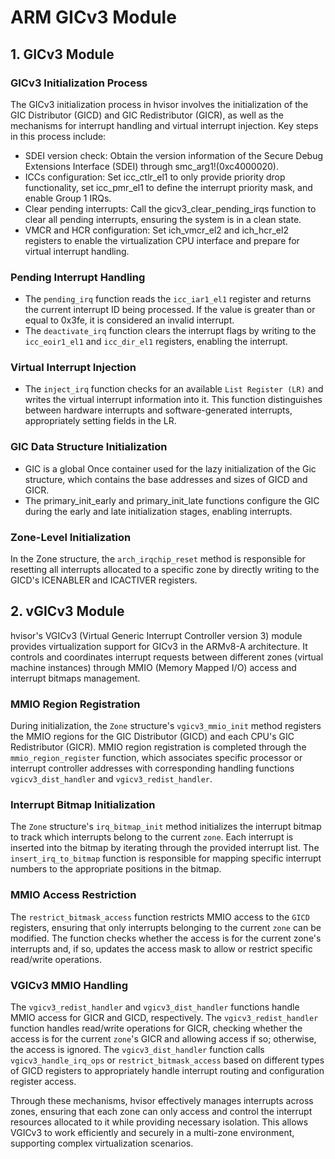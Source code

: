 # ARM GICv3 Module

## 1. GICv3 Module

### GICv3 Initialization Process

The GICv3 initialization process in hvisor involves the initialization of the GIC Distributor (GICD) and GIC Redistributor (GICR), as well as the mechanisms for interrupt handling and virtual interrupt injection. Key steps in this process include:

- SDEI version check: Obtain the version information of the Secure Debug Extensions Interface (SDEI) through smc_arg1!(0xc4000020).
- ICCs configuration: Set icc_ctlr_el1 to only provide priority drop functionality, set icc_pmr_el1 to define the interrupt priority mask, and enable Group 1 IRQs.
- Clear pending interrupts: Call the gicv3_clear_pending_irqs function to clear all pending interrupts, ensuring the system is in a clean state.
- VMCR and HCR configuration: Set ich_vmcr_el2 and ich_hcr_el2 registers to enable the virtualization CPU interface and prepare for virtual interrupt handling.

### Pending Interrupt Handling

- The `pending_irq` function reads the `icc_iar1_el1` register and returns the current interrupt ID being processed. If the value is greater than or equal to 0x3fe, it is considered an invalid interrupt.
- The `deactivate_irq` function clears the interrupt flags by writing to the `icc_eoir1_el1` and `icc_dir_el1` registers, enabling the interrupt.

### Virtual Interrupt Injection

- The `inject_irq` function checks for an available `List Register (LR)` and writes the virtual interrupt information into it. This function distinguishes between hardware interrupts and software-generated interrupts, appropriately setting fields in the LR.

### GIC Data Structure Initialization

- GIC is a global Once container used for the lazy initialization of the Gic structure, which contains the base addresses and sizes of GICD and GICR.
- The primary_init_early and primary_init_late functions configure the GIC during the early and late initialization stages, enabling interrupts.

### Zone-Level Initialization

In the Zone structure, the `arch_irqchip_reset` method is responsible for resetting all interrupts allocated to a specific zone by directly writing to the GICD's ICENABLER and ICACTIVER registers.

## 2. vGICv3 Module

hvisor's VGICv3 (Virtual Generic Interrupt Controller version 3) module provides virtualization support for GICv3 in the ARMv8-A architecture. It controls and coordinates interrupt requests between different zones (virtual machine instances) through MMIO (Memory Mapped I/O) access and interrupt bitmaps management.

### MMIO Region Registration

During initialization, the `Zone` structure's `vgicv3_mmio_init` method registers the MMIO regions for the GIC Distributor (GICD) and each CPU's GIC Redistributor (GICR). MMIO region registration is completed through the `mmio_region_register` function, which associates specific processor or interrupt controller addresses with corresponding handling functions `vgicv3_dist_handler` and `vgicv3_redist_handler`.

### Interrupt Bitmap Initialization

The `Zone` structure's `irq_bitmap_init` method initializes the interrupt bitmap to track which interrupts belong to the current `zone`. Each interrupt is inserted into the bitmap by iterating through the provided interrupt list. The `insert_irq_to_bitmap` function is responsible for mapping specific interrupt numbers to the appropriate positions in the bitmap.

### MMIO Access Restriction

The `restrict_bitmask_access` function restricts MMIO access to the `GICD` registers, ensuring that only interrupts belonging to the current `zone` can be modified. The function checks whether the access is for the current zone's interrupts and, if so, updates the access mask to allow or restrict specific read/write operations.

### VGICv3 MMIO Handling

The `vgicv3_redist_handler` and `vgicv3_dist_handler` functions handle MMIO access for GICR and GICD, respectively. The `vgicv3_redist_handler` function handles read/write operations for GICR, checking whether the access is for the current `zone`'s GICR and allowing access if so; otherwise, the access is ignored. The `vgicv3_dist_handler` function calls `vgicv3_handle_irq_ops` or `restrict_bitmask_access` based on different types of GICD registers to appropriately handle interrupt routing and configuration register access.

Through these mechanisms, hvisor effectively manages interrupts across zones, ensuring that each zone can only access and control the interrupt resources allocated to it while providing necessary isolation. This allows VGICv3 to work efficiently and securely in a multi-zone environment, supporting complex virtualization scenarios.